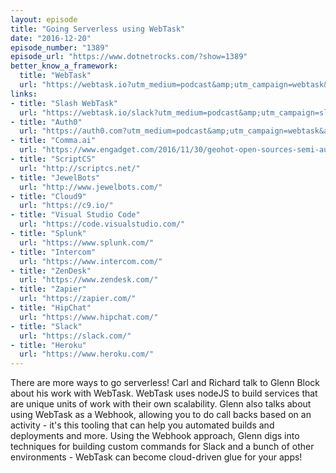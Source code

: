 ```yaml
---
layout: episode
title: "Going Serverless using WebTask"
date: "2016-12-20"
episode_number: "1389"
episode_url: "https://www.dotnetrocks.com/?show=1389"
better_know_a_framework:
  title: "WebTask"
  url: "https://webtask.io?utm_medium=podcast&amp;utm_campaign=webtask&amp;utm_source=dotnetrocks"
links:
- title: "Slash WebTask"
  url: "https://webtask.io/slack?utm_medium=podcast&amp;utm_campaign=slashwebtask&amp;utm_source=dotnetrocks"
- title: "Auth0"
  url: "https://auth0.com?utm_medium=podcast&amp;utm_campaign=webtask&amp;utm_source=dotnetrocks"
- title: "Comma.ai"
  url: "https://www.engadget.com/2016/11/30/geohot-open-sources-semi-autonomous-technology/"
- title: "ScriptCS"
  url: "http://scriptcs.net/"
- title: "JewelBots"
  url: "http://www.jewelbots.com/"
- title: "Cloud9"
  url: "https://c9.io/"
- title: "Visual Studio Code"
  url: "https://code.visualstudio.com/"
- title: "Splunk"
  url: "https://www.splunk.com/"
- title: "Intercom"
  url: "https://www.intercom.com/"
- title: "ZenDesk"
  url: "https://www.zendesk.com/"
- title: "Zapier"
  url: "https://zapier.com/"
- title: "HipChat"
  url: "https://www.hipchat.com/"
- title: "Slack"
  url: "https://slack.com/"
- title: "Heroku"
  url: "https://www.heroku.com/"
---
```


There are more ways to go serverless! Carl and Richard talk to Glenn Block about his work with WebTask. WebTask uses nodeJS to build services that are unique units of work with their own scalability. Glenn also talks about using WebTask as a Webhook, allowing you to do call backs based on an activity - it's this tooling that can help you automated builds and deployments and more. Using the Webhook approach, Glenn digs into techniques for building custom commands for Slack and a bunch of other environments - WebTask can become cloud-driven glue for your apps!
